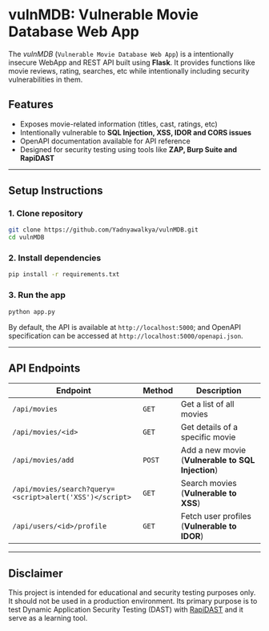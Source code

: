 # **vulnMDB: Vulnerable Movie Database Web App**
The *vulnMDB* (`Vulnerable Movie Database Web App`) is a intentionally insecure WebApp and REST API built using **Flask**. It provides functions like movie reviews, rating, searches, etc while intentionally including security vulnerabilities in them.

## **Features**
- Exposes movie-related information (titles, cast, ratings, etc)
- Intentionally vulnerable to **SQL Injection, XSS, IDOR and CORS issues**
- OpenAPI documentation available for API reference
- Designed for security testing using tools like **ZAP, Burp Suite and RapiDAST**

---

## **Setup Instructions**

### **1. Clone repository**
```sh
git clone https://github.com/Yadnyawalkya/vulnMDB.git
cd vulnMDB
```

### **2. Install dependencies**
```sh
pip install -r requirements.txt
```

### **3. Run the app**
```sh
python app.py
```
By default, the API is available at `http://localhost:5000`; and OpenAPI specification can be accessed at `http://localhost:5000/openapi.json`.

---

## **API Endpoints**
| Endpoint | Method | Description |
|----------|--------|------------|
| `/api/movies` | `GET` | Get a list of all movies |
| `/api/movies/<id>` | `GET` | Get details of a specific movie |
| `/api/movies/add` | `POST` | Add a new movie (**Vulnerable to SQL Injection**) |
| `/api/movies/search?query=<script>alert('XSS')</script>` | `GET` | Search movies (**Vulnerable to XSS**) |
| `/api/users/<id>/profile` | `GET` | Fetch user profiles (**Vulnerable to IDOR**) |

---

## **Disclaimer**
This project is intended for educational and security testing purposes only. It should not be used in a production environment. Its primary purpose is to test Dynamic Application Security Testing (DAST) with [RapiDAST](https://github.com/RedHatProductSecurity/rapidast) and it serve as a learning tool.

